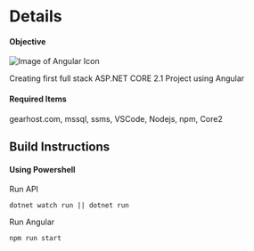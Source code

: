 # Details
#### Objective

![Image of Angular Icon](https://duckduckgo.com/?q=angular+icon&t=ffab&iax=images&ia=images&iai=https%3A%2F%2Fcamo.githubusercontent.com%2F6795c053f2fafee4d1c76f3a181876013827dd5e%2F68747470733a2f2f662e636c6f75642e6769746875622e636f6d2f6173736574732f333437303430322f313230383630372f32376637643134322d323564362d313165332d386330372d6139316532633736396435322e706e67)

Creating first full stack ASP.NET CORE 2.1 Project using Angular 
#### Required Items
gearhost.com, mssql, ssms, VSCode, Nodejs, npm, Core2
 
## Build Instructions

#### Using Powershell

Run API
```
dotnet watch run || dotnet run
```
Run Angular
```
npm run start
```


